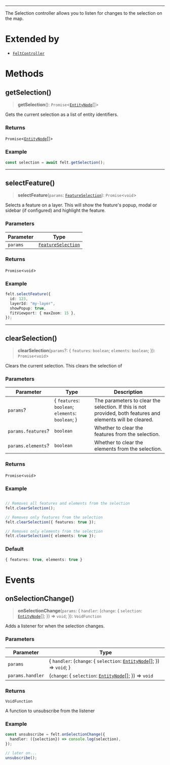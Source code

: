 ***

The Selection controller allows you to listen for changes to the selection on the map.

# Extended by

* [`FeltController`](../Main/FeltController.md)

# Methods

## getSelection()

> **getSelection**(): `Promise`\<[`EntityNode`](EntityNode.md)\[]>

Gets the current selection as a list of entity identifiers.

### Returns

`Promise`\<[`EntityNode`](EntityNode.md)\[]>

### Example

```typescript
const selection = await felt.getSelection();
```

***

## selectFeature()

> **selectFeature**(`params`: [`FeatureSelection`](FeatureSelection.md)): `Promise`\<`void`>

Selects a feature on a layer. This will show the feature's popup, modal or
sidebar (if configured) and highlight the feature.

### Parameters

| Parameter | Type                                      |
| --------- | ----------------------------------------- |
| `params`  | [`FeatureSelection`](FeatureSelection.md) |

### Returns

`Promise`\<`void`>

### Example

```typescript
felt.selectFeature({
  id: 123,
  layerId: "my-layer",
  showPopup: true,
  fitViewport: { maxZoom: 15 },
});
```

***

## clearSelection()

> **clearSelection**(`params`?: \{ `features`: `boolean`; `elements`: `boolean`; }): `Promise`\<`void`>

Clears the current selection. This clears the selection of

### Parameters

| Parameter          | Type                                               | Description                                                                                                 |
| ------------------ | -------------------------------------------------- | ----------------------------------------------------------------------------------------------------------- |
| `params`?          | \{ `features`: `boolean`; `elements`: `boolean`; } | The parameters to clear the selection. If this is not provided, both features and elements will be cleared. |
| `params.features`? | `boolean`                                          | Whether to clear the features from the selection.                                                           |
| `params.elements`? | `boolean`                                          | Whether to clear the elements from the selection.                                                           |

### Returns

`Promise`\<`void`>

### Example

```typescript

// Removes all features and elements from the selection
felt.clearSelection();

// Removes only features from the selection
felt.clearSelection({ features: true });

// Removes only elements from the selection
felt.clearSelection({ elements: true });
```

### Default

```typescript
{ features: true, elements: true }
```

# Events

## onSelectionChange()

> **onSelectionChange**(`params`: \{ `handler`: (`change`: \{ `selection`: [`EntityNode`](EntityNode.md)\[]; }) => `void`; }): `VoidFunction`

Adds a listener for when the selection changes.

### Parameters

| Parameter        | Type                                                                                       |
| ---------------- | ------------------------------------------------------------------------------------------ |
| `params`         | \{ `handler`: (`change`: \{ `selection`: [`EntityNode`](EntityNode.md)\[]; }) => `void`; } |
| `params.handler` | (`change`: \{ `selection`: [`EntityNode`](EntityNode.md)\[]; }) => `void`                  |

### Returns

`VoidFunction`

A function to unsubscribe from the listener

### Example

```typescript
const unsubscribe = felt.onSelectionChange({
  handler: ({selection}) => console.log(selection),
});

// later on...
unsubscribe();
```
